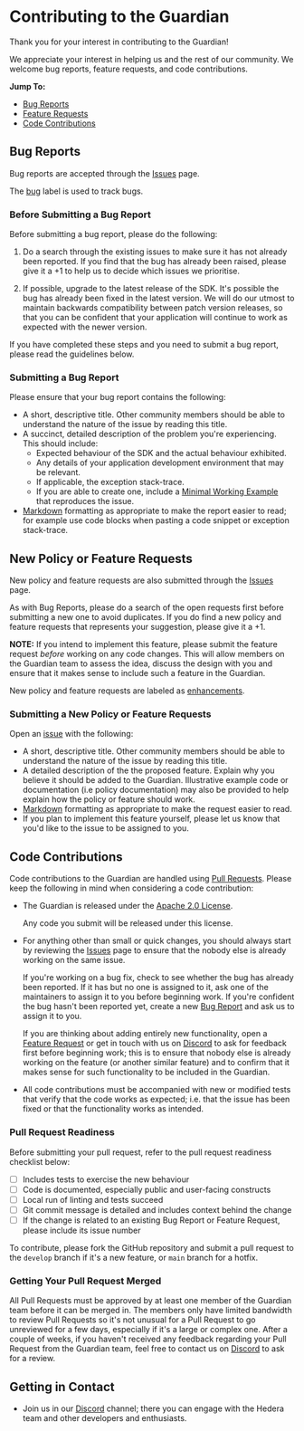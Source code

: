 # Contributing to the Guardian

Thank you for your interest in contributing to the Guardian!

We appreciate your interest in helping us and the rest of our community. We welcome bug reports, feature requests, and code contributions.

__Jump To:__

* [Bug Reports](#bug-reports)
* [Feature Requests](#feature-requests)
* [Code Contributions](#code-contributions)

## Bug Reports

Bug reports are accepted through the [Issues][issues] page.

The [bug][label-bug] label is used to track bugs.

### Before Submitting a Bug Report

Before submitting a bug report, please do the following:

1. Do a search through the existing issues to make sure it has not already been reported. If you find that the bug has already been raised, please give it a +1 to help us to decide which issues we prioritise.

2. If possible, upgrade to the latest release of the SDK. It's possible the bug has already been fixed in the latest version. We will do our utmost to maintain backwards compatibility between patch version releases, so that you can be confident that your application will continue to work as expected with the newer version.

If you have completed these steps and you need to submit a bug report, please read the guidelines below.

### Submitting a Bug Report

Please ensure that your bug report contains the following:

* A short, descriptive title. Other community members should be able to understand the nature of the issue by reading this title.
* A succinct, detailed description of the problem you're experiencing. This should include:
  * Expected behaviour of the SDK and the actual behaviour exhibited.
  * Any details of your application development environment that may be relevant.
  * If applicable, the exception stack-trace.
  * If you are able to create one, include a [Minimal Working Example][mwe] that reproduces the issue.
* [Markdown][markdown] formatting as appropriate to make the report easier to read; for example use code blocks when pasting a code snippet or exception stack-trace.

## New Policy or Feature Requests

New policy and feature requests are also submitted through the [Issues][issues] page.

As with Bug Reports, please do a search of the open requests first before submitting a new one to avoid duplicates. If you do find a new policy and feature requests that represents your suggestion, please give it a +1.

__NOTE:__ If you intend to implement this feature, please submit the feature request *before* working on any code changes. This will allow members on the Guardian team to assess the idea, discuss the design with you and ensure that it makes sense to include such a feature in the Guardian.

New policy and feature requests are labeled as [enhancements][label-enhancement].

### Submitting a New Policy or Feature Requests

Open an [issue][issues] with the following:

* A short, descriptive title. Other community members should be able to understand the nature of the issue by reading this title.
* A detailed description of the the proposed feature. Explain why you believe it should be added to the Guardian. Illustrative example code or documentation (i.e policy documentation) may also be provided to help explain how the policy or feature should work.
* [Markdown][markdown] formatting as appropriate to make the request easier to read.
* If you plan to implement this feature yourself, please let us know that you'd like to the issue to be assigned to you.

## Code Contributions

Code contributions to the Guardian are handled using [Pull Requests][pull-requests]. Please keep the following in mind when considering a code contribution:

* The Guardian is released under the [Apache 2.0 License][license].

   Any code you submit will be released under this license.

* For anything other than small or quick changes, you should always start by reviewing the [Issues][issues] page to ensure that the nobody else is already working on the same issue.

  If you're working on a bug fix, check to see whether the bug has already been reported. If it has but no one is assigned to it, ask one of the maintainers to assign it to you before beginning work. If you're confident the bug hasn't been reported yet, create a new [Bug Report](#bug-reports) and ask us to assign it to you.

  If you are thinking about adding entirely new functionality, open a [Feature Request](#feature-requests) or get in touch with us on [Discord](https://hedera.com/discord) to ask for feedback first before beginning work; this is to ensure that nobody else is already working on the feature (or another similar feature) and to confirm that it makes sense for such functionality to be included in the Guardian.
* All code contributions must be accompanied with new or modified tests that verify that the code works as expected; i.e. that the issue has been fixed or that the functionality works as intended.

### Pull Request Readiness

Before submitting your pull request, refer to the pull request readiness checklist below:

* [ ] Includes tests to exercise the new behaviour
* [ ] Code is documented, especially public and user-facing constructs
* [ ] Local run of linting and tests succeed
* [ ] Git commit message is detailed and includes context behind the change
* [ ] If the change is related to an existing Bug Report or Feature Request, please include its issue number

To contribute, please fork the GitHub repository and submit a pull request to the `develop` branch if it's a new feature, or `main` branch for a hotfix.

### Getting Your Pull Request Merged

All Pull Requests must be approved by at least one member of the Guardian team before it can be merged in. The members only have limited bandwidth to review Pull Requests so it's not unusual for a Pull Request to go unreviewed for a few days, especially if it's a large or complex one. After a couple of weeks, if you haven't received any feedback regarding your Pull Request from the Guardian team, feel free to contact us on [Discord](https://hedera.com/discord) to ask for a review.

## Getting in Contact

* Join us in our [Discord](https://hedera.com/discord) channel; there you can engage with the Hedera team and other developers and enthusiasts.

[license]: https://github.com/hashgraph/guardian/blob/main/LICENSE
[mwe]: https://en.wikipedia.org/wiki/Minimal_Working_Example
[markdown]: https://guides.github.com/features/mastering-markdown/
[issues]: https://github.com/hashgraph/guardian/issues
[pull-requests]: https://github.com/hashgraph/guardian/pulls
[label-bug]: https://github.com/hashgraph/guardian/labels/bug
[label-enhancement]: https://github.com/hashgraph/guardian/labels/enhancement
[discord]: https://hedera.com/discord
